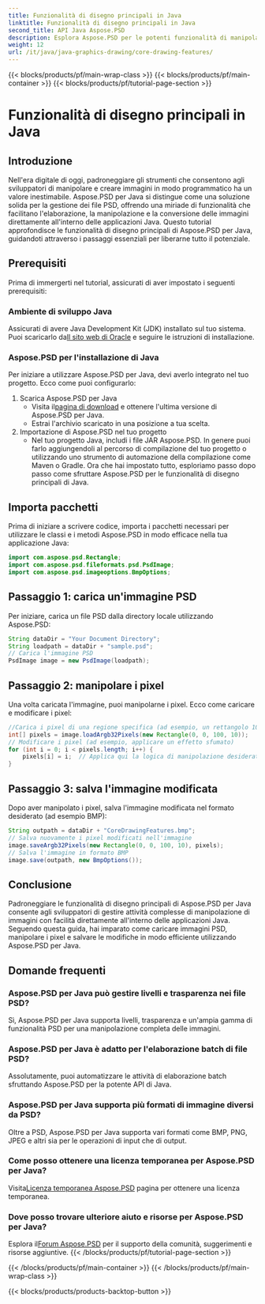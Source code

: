```yaml
---
title: Funzionalità di disegno principali in Java
linktitle: Funzionalità di disegno principali in Java
second_title: API Java Aspose.PSD
description: Esplora Aspose.PSD per le potenti funzionalità di manipolazione delle immagini di Java. Scopri come caricare, manipolare e salvare le immagini PSD a livello di codice.
weight: 12
url: /it/java/java-graphics-drawing/core-drawing-features/
---
```


{{< blocks/products/pf/main-wrap-class >}}
{{< blocks/products/pf/main-container >}}
{{< blocks/products/pf/tutorial-page-section >}}

# Funzionalità di disegno principali in Java

## Introduzione
Nell'era digitale di oggi, padroneggiare gli strumenti che consentono agli sviluppatori di manipolare e creare immagini in modo programmatico ha un valore inestimabile. Aspose.PSD per Java si distingue come una soluzione solida per la gestione dei file PSD, offrendo una miriade di funzionalità che facilitano l'elaborazione, la manipolazione e la conversione delle immagini direttamente all'interno delle applicazioni Java. Questo tutorial approfondisce le funzionalità di disegno principali di Aspose.PSD per Java, guidandoti attraverso i passaggi essenziali per liberarne tutto il potenziale.
## Prerequisiti
Prima di immergerti nel tutorial, assicurati di aver impostato i seguenti prerequisiti:
### Ambiente di sviluppo Java
 Assicurati di avere Java Development Kit (JDK) installato sul tuo sistema. Puoi scaricarlo da[Il sito web di Oracle](https://www.oracle.com/java/technologies/javase-jdk11-downloads.html) e seguire le istruzioni di installazione.
### Aspose.PSD per l'installazione di Java
Per iniziare a utilizzare Aspose.PSD per Java, devi averlo integrato nel tuo progetto. Ecco come puoi configurarlo:
1. Scarica Aspose.PSD per Java
   -  Visita il[pagina di download](https://releases.aspose.com/psd/java/) e ottenere l'ultima versione di Aspose.PSD per Java.
   - Estrai l'archivio scaricato in una posizione a tua scelta.
2. Importazione di Aspose.PSD nel tuo progetto
   - Nel tuo progetto Java, includi i file JAR Aspose.PSD. In genere puoi farlo aggiungendoli al percorso di compilazione del tuo progetto o utilizzando uno strumento di automazione della compilazione come Maven o Gradle.
Ora che hai impostato tutto, esploriamo passo dopo passo come sfruttare Aspose.PSD per le funzionalità di disegno principali di Java.
## Importa pacchetti
Prima di iniziare a scrivere codice, importa i pacchetti necessari per utilizzare le classi e i metodi Aspose.PSD in modo efficace nella tua applicazione Java:
```java
import com.aspose.psd.Rectangle;
import com.aspose.psd.fileformats.psd.PsdImage;
import com.aspose.psd.imageoptions.BmpOptions;
```
## Passaggio 1: carica un'immagine PSD
Per iniziare, carica un file PSD dalla directory locale utilizzando Aspose.PSD:
```java
String dataDir = "Your Document Directory";
String loadpath = dataDir + "sample.psd";
// Carica l'immagine PSD
PsdImage image = new PsdImage(loadpath);
```
## Passaggio 2: manipolare i pixel
Una volta caricata l'immagine, puoi manipolarne i pixel. Ecco come caricare e modificare i pixel:
```java
//Carica i pixel di una regione specifica (ad esempio, un rettangolo 100x10 a partire dall'angolo in alto a sinistra)
int[] pixels = image.loadArgb32Pixels(new Rectangle(0, 0, 100, 10));
// Modificare i pixel (ad esempio, applicare un effetto sfumato)
for (int i = 0; i < pixels.length; i++) {
    pixels[i] = i;  // Applica qui la logica di manipolazione desiderata
}
```
## Passaggio 3: salva l'immagine modificata
Dopo aver manipolato i pixel, salva l'immagine modificata nel formato desiderato (ad esempio BMP):
```java
String outpath = dataDir + "CoreDrawingFeatures.bmp";
// Salva nuovamente i pixel modificati nell'immagine
image.saveArgb32Pixels(new Rectangle(0, 0, 100, 10), pixels);
// Salva l'immagine in formato BMP
image.save(outpath, new BmpOptions());
```

## Conclusione
Padroneggiare le funzionalità di disegno principali di Aspose.PSD per Java consente agli sviluppatori di gestire attività complesse di manipolazione di immagini con facilità direttamente all'interno delle applicazioni Java. Seguendo questa guida, hai imparato come caricare immagini PSD, manipolare i pixel e salvare le modifiche in modo efficiente utilizzando Aspose.PSD per Java.
## Domande frequenti
### Aspose.PSD per Java può gestire livelli e trasparenza nei file PSD?
Sì, Aspose.PSD per Java supporta livelli, trasparenza e un'ampia gamma di funzionalità PSD per una manipolazione completa delle immagini.
### Aspose.PSD per Java è adatto per l'elaborazione batch di file PSD?
Assolutamente, puoi automatizzare le attività di elaborazione batch sfruttando Aspose.PSD per la potente API di Java.
### Aspose.PSD per Java supporta più formati di immagine diversi da PSD?
Oltre a PSD, Aspose.PSD per Java supporta vari formati come BMP, PNG, JPEG e altri sia per le operazioni di input che di output.
### Come posso ottenere una licenza temporanea per Aspose.PSD per Java?
 Visita[Licenza temporanea Aspose.PSD](https://purchase.aspose.com/temporary-license/) pagina per ottenere una licenza temporanea.
### Dove posso trovare ulteriore aiuto e risorse per Aspose.PSD per Java?
 Esplora il[Forum Aspose.PSD](https://forum.aspose.com/c/psd/34) per il supporto della comunità, suggerimenti e risorse aggiuntive.
{{< /blocks/products/pf/tutorial-page-section >}}

{{< /blocks/products/pf/main-container >}}
{{< /blocks/products/pf/main-wrap-class >}}

{{< blocks/products/products-backtop-button >}}

